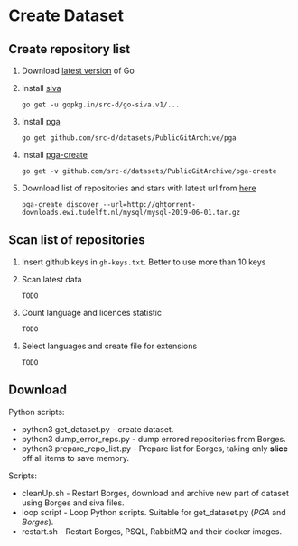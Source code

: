 # Create Dataset

## Create repository list

1. Download [latest version](https://golang.org/doc/install) of Go

2. Install [siva](https://github.com/src-d/go-siva)

    `go get -u gopkg.in/src-d/go-siva.v1/...`
3. Install [pga](https://github.com/src-d/datasets/tree/master/PublicGitArchive/pga)

    `go get github.com/src-d/datasets/PublicGitArchive/pga`
4. Install [pga-create](https://github.com/src-d/datasets/blob/master/PublicGitArchive/pga-create/README.md)

    `go get -v github.com/src-d/datasets/PublicGitArchive/pga-create`    
5. Download list of repositories and stars with latest url from [here](http://ghtorrent-downloads.ewi.tudelft.nl/mysql/.)
    
    `pga-create discover --url=http://ghtorrent-downloads.ewi.tudelft.nl/mysql/mysql-2019-06-01.tar.gz`
    
## Scan list of repositories

1. Insert github keys in `gh-keys.txt`. Better to use more than 10 keys

1. Scan latest data
    
    `TODO`
2. Count language and licences statistic

    `TODO`
3. Select languages and create file for extensions
    
    `TODO`

## Download 

Python scripts:

- python3 get_dataset.py - create dataset.
- python3 dump_error_reps.py - dump errored repositories from Borges.
- python3 prepare_repo_list.py - Prepare list for Borges, taking only __slice__ off all items to save memory.

Scripts:

- cleanUp.sh - Restart Borges, download and archive new part of dataset using Borges and siva files.
- loop script - Loop Python scripts. Suitable for get_dataset.py (*PGA* and *Borges*).
- restart.sh - Restart Borges, PSQL, RabbitMQ and their docker images.

